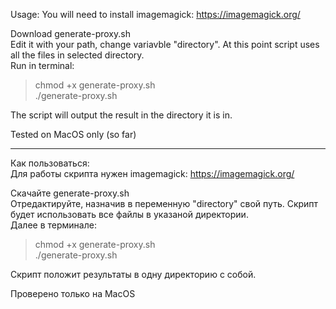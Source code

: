 Usage: 
You will need to install imagemagick: https://imagemagick.org/

Download generate-proxy.sh  
Edit it with your path, change variavble "directory". At this point script uses all the files in selected directory.   
Run in terminal:  
> chmod +x generate-proxy.sh  
> ./generate-proxy.sh
  
The script will output the result in the directory it is in. 
  
Tested on MacOS only (so far) 
  

---


Как пользоваться:   
Для работы скрипта нужен imagemagick: https://imagemagick.org/  
  
Скачайте generate-proxy.sh  
Отредактируйте, назначив в переменную "directory" свой путь. Скрипт будет использовать все файлы в указаной директории.  
Далее в терминале:  
> chmod +x generate-proxy.sh  
> ./generate-proxy.sh
  
Скрипт положит результаты в одну директорию с собой. 

Проверено только на MacOS
